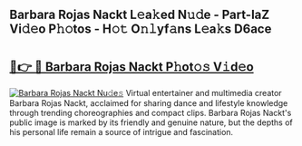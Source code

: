 ## Barbara Rojas Nackt L𝚎a𝚔ed N𝚞𝚍e - Part-IaZ Vi𝚍𝚎o P𝚑𝚘tos - H𝚘𝚝 O𝚗𝚕yf𝚊ns L𝚎a𝚔s D6ace

# <h2><a href="http://kf8jujh.oniu.top/?m=Barbara+Rojas+Nackt">🔗👉 🔴 Barbara Rojas Nackt P𝚑ot𝚘𝚜 V𝚒d𝚎o</a></h2>

[![Barbara Rojas Nackt Nu𝚍e𝚜](https://i.imgur.com/0qMVB7G.gif)](http://kf8jujh.oniu.top/?m=Barbara+Rojas+Nackt)
Virtual entertainer and multimedia creator Barbara Rojas Nackt, acclaimed for sharing dance and lifestyle knowledge through trending choreographies and compact clips. Barbara Rojas Nackt's public image is marked by its friendly and genuine nature, but the depths of his personal life remain a source of intrigue and fascination.  
